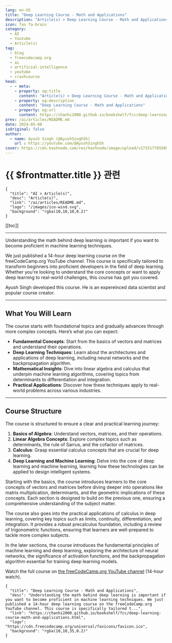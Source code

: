 ```yaml
---
lang: en-US
title: "Deep Learning Course - Math and Applications"
description: "Article(s) > Deep Learning Course - Math and Applications"
icon: fas fa-brain
category:
  - AI
  - Youtube
  - Article(s)
tag:
  - blog
  - freecodecamp.org
  - ai
  - artificial-intelligence
  - youtube
  - crashcourse
head:
  - - meta:
    - property: og:title
      content: "Article(s) > Deep Learning Course - Math and Applications"
    - property: og:description
      content: "Deep Learning Course - Math and Applications"
    - property: og:url
      content: https://chanhi2000.github.io/bookshelf/fcc/deep-learning-course-math-and-applications.html
prev: /ai/articles/README.md
date: 2024-05-08
isOriginal: false
author:
  - name: Ayush Singh (@AyushSinghSh)
    url : https://youtube.com/@AyushSinghSh
cover: https://cdn.hashnode.com/res/hashnode/image/upload/v1715177855099/f851bc1e-c61b-4c7a-be07-aa0ba233a347.png
---
```


# {{ $frontmatter.title }} 관련

```component VPCard
{
  "title": "AI > Article(s)",
  "desc": "Article(s)",
  "link": "/ai/articles/README.md",
  "logo": "/images/ico-wind.svg",
  "background": "rgba(10,10,10,0.2)"
}
```

[[toc]]

---

<SiteInfo
  name="Deep Learning Course - Math and Applications"
  desc="Understanding the math behind deep learning is important if you want to become proficient in machine learning techniques. We just published a 14-hour deep learning course on the freeCodeCamp.org YouTube channel. This course is specifically tailored t..."
  url="https://freecodecamp.org/news/deep-learning-course-math-and-applications"
  logo="https://cdn.freecodecamp.org/universal/favicons/favicon.ico"
  preview="https://cdn.hashnode.com/res/hashnode/image/upload/v1715177855099/f851bc1e-c61b-4c7a-be07-aa0ba233a347.png"/>

Understanding the math behind deep learning is important if you want to become proficient in machine learning techniques.

We just published a 14-hour deep learning course on the freeCodeCamp.org YouTube channel. This course is specifically tailored to transform beginners into proficient developers in the field of deep learning. Whether you're looking to understand the core concepts or want to apply deep learning to real-world challenges, this course has got you covered.

Ayush Singh developed this course. He is an expereinced data scientist and popular course creator.

---

## What You Will Learn

The course starts with foundational topics and gradually advances through more complex concepts. Here’s what you can expect:

- **Fundamental Concepts**: Start from the basics of vectors and matrices and understand their operations.
- **Deep Learning Techniques**: Learn about the architectures and applications of deep learning, including neural networks and the backpropagation algorithm.
- **Mathematical Insights**: Dive into linear algebra and calculus that underpin machine learning algorithms, covering topics from determinants to differentiation and integration.
- **Practical Applications**: Discover how these techniques apply to real-world problems across various industries.

---

## Course Structure

The course is structured to ensure a clear and practical learning journey:

1. **Basics of Algebra**: Understand vectors, matrices, and their operations.
2. **Linear Algebra Concepts**: Explore complex topics such as determinants, the rule of Sarrus, and the cofactor of matrices.
3. **Calculus**: Grasp essential calculus concepts that are crucial for deep learning.
4. **Deep Learning and Machine Learning**: Delve into the core of deep learning and machine learning, learning how these technologies can be applied to design intelligent systems.

Starting with the basics, the course introduces learners to the core concepts of vectors and matrices before diving deeper into operations like matrix multiplication, determinants, and the geometric implications of these concepts. Each section is designed to build on the previous one, ensuring a comprehensive understanding of the subject matter.

The course also goes into the practical applications of calculus in deep learning, covering key topics such as limits, continuity, differentiation, and integration. It provides a robust precalculus foundation, including a review of trigonometric functions, ensuring that learners are well-prepared to tackle more complex subjects.

In the later sections, the course introduces the fundamental principles of machine learning and deep learning, exploring the architecture of neural networks, the significance of activation functions, and the backpropagation algorithm essential for training deep learning models.

Watch the full course on [<FontIcon icon="fa-brands fa-youtube"/>the freeCodeCamp.org YouTube channel](https://youtu.be/HJd1I3FdSnY) (14-hour watch).

<VidStack src="youtube/HJd1I3FdSnY" />

<!-- TODO: add ARTICLE CARD -->
```component VPCard
{
  "title": "Deep Learning Course - Math and Applications",
  "desc": "Understanding the math behind deep learning is important if you want to become proficient in machine learning techniques. We just published a 14-hour deep learning course on the freeCodeCamp.org YouTube channel. This course is specifically tailored t...",
  "link": "https://chanhi2000.github.io/bookshelf/fcc/deep-learning-course-math-and-applications.html",
  "logo": "https://cdn.freecodecamp.org/universal/favicons/favicon.ico",
  "background": "rgba(10,10,35,0.2)"
}
```
